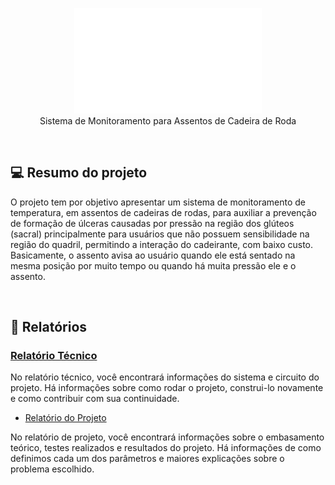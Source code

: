 <p align="center">
  <img src="./src/SMAC.png" width="300" /><br/>
  Sistema de Monitoramento para Assentos de Cadeira de Roda
</p>

<br/>

## :computer: Resumo do projeto

O projeto tem por objetivo apresentar um sistema de monitoramento de temperatura, em assentos de cadeiras de rodas, para auxiliar a prevenção de formação de úlceras causadas por pressão na região dos glúteos (sacral) principalmente para usuários que não possuem sensibilidade na região do quadril, permitindo a interação do cadeirante, com baixo custo.<br/> Basicamente, o assento avisa ao usuário quando ele está sentado na mesma posição por muito tempo ou quando há muita pressão ele e o assento.

<br/>

## :memo: Relatórios

### [Relatório Técnico](./tecnico/)

No relatório técnico, você encontrará informações do sistema e circuito do projeto. Há informações sobre como rodar o projeto, construi-lo novamente e como contribuir com sua continuidade.
<br/>

- [Relatório do Projeto](./projeto/)

No relatório de projeto, você encontrará informações sobre o embasamento teórico, testes realizados e resultados do projeto. Há informações de como definimos cada um dos parâmetros e maiores explicações sobre o problema escolhido.